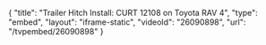 {
    "title": "Trailer Hitch Install: CURT 12108 on Toyota RAV 4",
    "type": "embed",
    "layout": "iframe-static",
    "videoId": "26090898",
    "url": "\/tvpembed\/26090898"
}